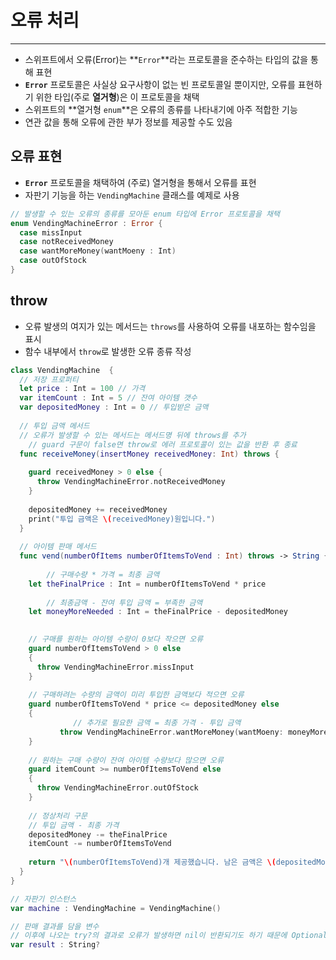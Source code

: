 # 오류 처리

---

- 스위프트에서 오류(Error)는 **`Error`**라는 프로토콜을 준수하는 타입의 값을 통해 표현
- **`Error`** 프로토콜은 사실상 요구사항이 없는 빈 프로토콜일 뿐이지만, 오류를 표현하기 위한 타입(주로 **열거형**)은 이 프로토콜을 채택
- 스위프트의 **열거형 `enum`**은 오류의 종류를 나타내기에 아주 적합한 기능
- 연관 값을 통해 오류에 관한 부가 정보를 제공할 수도 있음

## 오류 표현

- **`Error`** 프로토콜을 채택하여 (주로) 열거형을 통해서 오류를 표현
- 자판기 기능을 하는 `VendingMachine` 클래스를 예제로 사용

```swift
// 발생할 수 있는 오류의 종류를 모아둔 enum 타입에 Error 프로토콜을 채택
enum VendingMachineError : Error {
  case missInput
  case notReceivedMoney
  case wantMoreMoney(wantMoeny : Int)
  case outOfStock
}
```

## throw

- 오류 발생의 여지가 있는 메서드는 `throws`를 사용하여 오류를 내포하는 함수임을 표시
- 함수 내부에서 `throw`로 발생한 오류 종류 작성

```swift
class VendingMachine  {
  // 저장 프로퍼티
  let price : Int = 100 // 가격
  var itemCount : Int = 5 // 잔여 아이템 갯수
  var depositedMoney : Int = 0 // 투입받은 금액
  
  // 투입 금액 메서드
  // 오류가 발생할 수 있는 메서드는 메서드명 뒤에 throws를 추가
	// guard 구문이 false면 throw로 에러 프로토콜이 있는 값을 반환 후 종료
  func receiveMoney(insertMoney receivedMoney: Int) throws {
    
    guard receivedMoney > 0 else {
      throw VendingMachineError.notReceivedMoney
    }
    
    depositedMoney += receivedMoney
    print("투입 금액은 \(receivedMoney)원입니다.")
  }
  
  // 아이템 판매 메서드
  func vend(numberOfItems numberOfItemsToVend : Int) throws -> String {
    
		// 구매수량 * 가격 = 최종 금액
    let theFinalPrice : Int = numberOfItemsToVend * price
    
		// 최종금액 - 잔여 투입 금액 = 부족한 금액
    let moneyMoreNeeded : Int = theFinalPrice - depositedMoney

    
    // 구매를 원하는 아이템 수량이 0보다 작으면 오류
    guard numberOfItemsToVend > 0 else
    {
      throw VendingMachineError.missInput
    }
    
    // 구매하려는 수량의 금액이 미리 투입한 금액보다 적으면 오류
    guard numberOfItemsToVend * price <= depositedMoney else
    {
		      // 추가로 필요한 금액 = 최종 가격 - 투입 금액
           throw VendingMachineError.wantMoreMoney(wantMoeny: moneyMoreNeeded)
    }
  
    // 원하는 구매 수량이 잔여 아이템 수량보다 많으면 오류
    guard itemCount >= numberOfItemsToVend else
    {
      throw VendingMachineError.outOfStock
    }
    
    // 정상처리 구문
    // 투입 금액 - 최종 가격
    depositedMoney -= theFinalPrice
    itemCount -= numberOfItemsToVend
    
    return "\(numberOfItemsToVend)개 제공했습니다. 남은 금액은 \(depositedMoney)원 입니다."
  }
}

// 자판기 인스턴스
var machine : VendingMachine = VendingMachine()

// 판매 결과를 담을 변수
// 이후에 나오는 try?의 결과로 오류가 발생하면 nil이 반환되기도 하기 때문에 Optional 타입으로 선언
var result : String?
```
